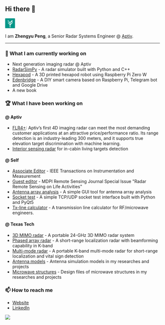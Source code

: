 ## Hi there 👋

<img src="https://raw.githubusercontent.com/rookiepeng/rookiepeng/master/img/zp_teal.png" alt="logo" width="32" />

I am **Zhengyu Peng**, a Senior Radar Systems Engineer @ [Aptiv](https://www.aptiv.com/).

---

### 🔭 What I am currently working on

- Next generation imaging radar @ Aptiv
- [RadarSimPy](https://zpeng.me/index.php/2019/04/07/radarsimpy/) - A radar simulator built with Python and C++
- [Hexapod](https://github.com/rookiepeng/hexapod) - A 3D printed hexapod robot using Raspberry Pi Zero W
- [Edenbridge](https://github.com/rookiepeng/edenbridge) - A DIY smart camera based on Raspberry Pi, Telegram bot and Google Drive
- A new book

### 🏆 What I have been working on

#### @ Aptiv
- [FLR4+](https://www.aptiv.com/en/solutions/advanced-safety/adas/radars): Aptiv’s first 4D imaging radar can meet the most demanding customer applications at an attractive price/performance ratio. Its range detection is an industry-leading 300 meters, and it supports true elevation target discrimination with machine learning.
- [Interior sensing radar](https://www.aptiv.com/newsroom/article/safety-and-convenience-innovations-powered-by-interior-sensing) for in-cabin living targets detection

#### @ Self
- [Associate Editor](https://ieee-ims.org/contact/zhengyu-peng) - IEEE Transactions on Instrumentation and Measurement
- [Guest editor](https://www.mdpi.com/journal/remotesensing/special_issues/radar_lifeactivities) - MDPI Remote Sensing Journal Special Issue "Radar Remote Sensing on Life Activities"
- [Antenna array analysis](https://zpeng.me/index.php/2019/02/11/antenna-array-analysis/) - A simple GUI tool for antenna array analysis
- [Socket test](https://zpeng.me/index.php/2017/07/04/socket-test/) - A simple TCP/UDP socket test interface built with Python and PyQt5
- [Tx-line calculator](https://zpeng.me/index.php/2018/05/01/tx-line-calculator/) - A transmission line calculator for RF/microwave engineers.

#### @ Texas Tech
- [3D MIMO radar](https://zpeng.me/index.php/2017/09/27/portable-24-ghz-3d-mimo-radar/) - A portable 24-GHz 3D MIMO radar system
- [Phased array radar](https://zpeng.me/index.php/2017/01/28/k-band-2d-rf-beamforming-fmcw-radar/) - A short-range localization radar with beamforming capability in K-band
- [Multi-mode radar](https://zpeng.me/index.php/2017/01/28/k-band-2d-rf-beamforming-fmcw-radar/) - A portable K-band multi-mode radar for short-range localization and vital sign detection
- [Antenna models](https://github.com/rookiepeng/antenna-models) - Antenna simulation models in my researches and projects
- [Microwave structures](https://github.com/rookiepeng/microwave-structures) - Design files of microwave structures in my researches and projects

### 📫 How to reach me
- [Website](https://zpeng.me)
- [LinkedIn](https://www.linkedin.com/in/zhengyup/)

<!--
**rookiepeng/rookiepeng** is a ✨ _special_ ✨ repository because its `README.md` (this file) appears on your GitHub profile.

Here are some ideas to get you started:

- 🔭 I’m currently working on ...
- 🌱 I’m currently learning ...
- 👯 I’m looking to collaborate on ...
- 🤔 I’m looking for help with ...
- 💬 Ask me about ...
- 📫 How to reach me: ...
- 😄 Pronouns: ...
- ⚡ Fun fact: ...
-->

<img align="left" src="https://github-readme-stats.vercel.app/api?username=rookiepeng&show_icons=true&count_private=true&hide_title=false" />
